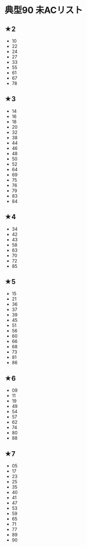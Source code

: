 # 典型90 未ACリスト

## ★2
- 10
- 22
- 24
- 27
- 33
- 55
- 61
- 67
- 78

## ★3
- 14
- 16
- 18
- 20
- 32
- 38
- 44
- 46
- 48
- 50
- 52
- 64
- 69
- 75
- 76
- 79
- 83
- 84

## ★4
- 34
- 42
- 43
- 58
- 63
- 70
- 72
- 85

## ★5
- 15
- 21
- 36
- 37
- 39
- 45
- 51
- 56
- 60
- 66
- 68
- 73
- 81
- 86

## ★6
- 09
- 11
- 19
- 49
- 54
- 57
- 62
- 74
- 80
- 88

## ★7
- 05
- 17
- 23
- 25
- 35
- 40
- 41
- 47
- 53
- 59
- 65
- 71
- 77
- 89
- 90 
